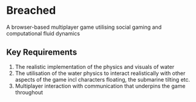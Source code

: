# Breached
A browser-based multiplayer game utilising social gaming and computational fluid dynamics
## Key Requirements
1. The realistic implementation of the physics and visuals of water
2. The utilisation of the water physics to interact realistically with other aspects of the game incl characters floating, the submarine tilting etc.
3. Multiplayer interaction with communication that underpins the game throughout
